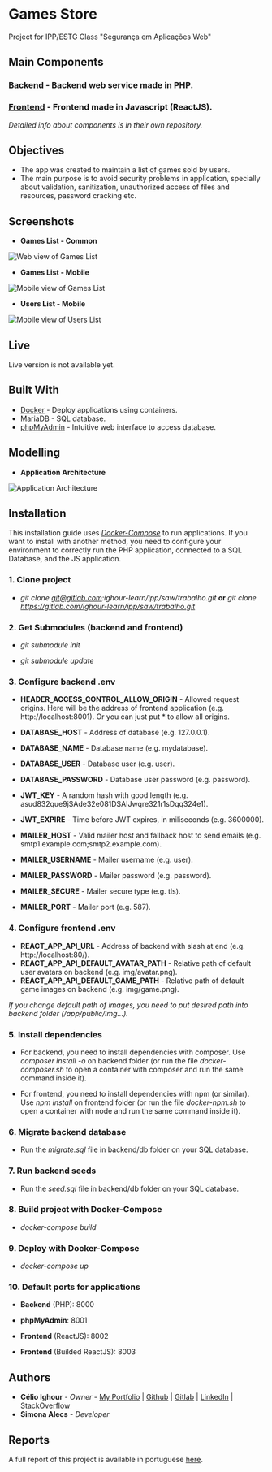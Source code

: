 # Games Store

Project for IPP/ESTG Class "Segurança em Aplicações Web"

## Main Components

### **[Backend](https://gitlab.com/ighour-learn/ipp/saw/backend)** - Backend web service made in PHP.
### **[Frontend](https://gitlab.com/ighour-learn/ipp/saw/frontend)** - Frontend made in Javascript (ReactJS).

*Detailed info about components is in their own repository.*

## Objectives

* The app was created to maintain a list of games sold by users.
* The main purpose is to avoid security problems in application, specially about validation, sanitization, unauthorized access of files and resources, password cracking etc.

## Screenshots

* **Games List - Common**

![Web view of Games List](sample/main_web.png)

* **Games List - Mobile**

![Mobile view of Games List](sample/main_mobile.png)

* **Users List - Mobile**

![Mobile view of Users List](sample/users_mobile.png)

## Live

Live version is not available yet.

## Built With

* [Docker](https://www.docker.com/) - Deploy applications using containers.
* [MariaDB](https://mariadb.org/) - SQL database.
* [phpMyAdmin](https://www.phpmyadmin.net/) - Intuitive web interface to access database.

## Modelling

* **Application Architecture**

![Application Architecture](https://gitlab.com/ighour-learn/ipp/saw/trabalho/uploads/734fbe7148390d7de48afbf01cb83393/App_Arquitecture__1___1_.png)

## Installation

This installation guide uses *[Docker-Compose](https://docs.docker.com/compose/)* to run applications. If you want to install with another method, you need to configure your environment to correctly run the PHP application, connected to a SQL Database, and the JS application.

### 1. Clone project

* *git clone git@gitlab.com:ighour-learn/ipp/saw/trabalho.git* **or** *git clone https://gitlab.com/ighour-learn/ipp/saw/trabalho.git*

### 2. Get Submodules (backend and frontend)

* *git submodule init*

* *git submodule update*

### 3. Configure backend .env

* **HEADER_ACCESS_CONTROL_ALLOW_ORIGIN** - Allowed request origins. Here will be the address of frontend application (e.g. http://localhost:8001). Or you can just put * to allow all origins.

* **DATABASE_HOST** - Address of database (e.g. 127.0.0.1).
* **DATABASE_NAME** - Database name (e.g. mydatabase).
* **DATABASE_USER** - Database user (e.g. user).
* **DATABASE_PASSWORD** - Database user password (e.g. password).

* **JWT_KEY** - A random hash with good length (e.g. asud832que9jSAde32e081DSAIJwqre321r1sDqq324e1).
* **JWT_EXPIRE** - Time before JWT expires, in miliseconds (e.g. 3600000).

* **MAILER_HOST** - Valid mailer host and fallback host to send emails (e.g. smtp1.example.com;smtp2.example.com).
* **MAILER_USERNAME** - Mailer username (e.g. user).
* **MAILER_PASSWORD** - Mailer password (e.g. password).
* **MAILER_SECURE** - Mailer secure type (e.g. tls).
* **MAILER_PORT** - Mailer port (e.g. 587).

### 4. Configure frontend .env

* **REACT_APP_API_URL** - Address of backend with slash at end (e.g. http://localhost:80/).
* **REACT_APP_API_DEFAULT_AVATAR_PATH** - Relative path of default user avatars on backend (e.g. img/avatar.png).
* **REACT_APP_API_DEFAULT_GAME_PATH** - Relative path of default game images on backend (e.g. img/game.png).

*If you change default path of images, you need to put desired path into backend folder (/app/public/img...).*

### 5. Install dependencies

* For backend, you need to install dependencies with composer. Use *composer install -o* on backend folder (or run the file *docker-composer.sh* to open a container with composer and run the same command inside it).

* For frontend, you need to install dependencies with npm (or similar). Use *npm install* on frontend folder (or run the file *docker-npm.sh* to open a container with node and run the same command inside it).

### 6. Migrate backend database

* Run the *migrate.sql* file in backend/db folder on your SQL database.

### 7. Run backend seeds

* Run the *seed.sql* file in backend/db folder on your SQL database.

### 8. Build project with Docker-Compose

* *docker-compose build*

### 9. Deploy with Docker-Compose

* *docker-compose up*

### 10. Default ports for applications

* **Backend** (PHP): 8000

* **phpMyAdmin**: 8001

* **Frontend** (ReactJS): 8002

* **Frontend** (Builded ReactJS): 8003

## Authors

* **Célio Ighour** - *Owner* - [My Portfolio](https://ighour.talosdev.com) | [Github](https://github.com/ighour) | [Gitlab](https://gitlab.com/ighour) | [LinkedIn](https://www.linkedin.com/in/c%C3%A9lio-ighour-de-castro-rodrigues-0a278a13a/) | [StackOverflow](https://stackexchange.com/users/10652400/ighour)
* **Simona Alecs** - *Developer*

## Reports

A full report of this project is available in portuguese [here](https://gitlab.com/ighour-learn/ipp/saw/trabalho/uploads/216334f761a6e80050bc466b2e770c12/Trabalho.pdf).